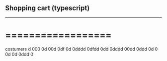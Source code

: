 ## Shopping cart (typescript)
---------------------------
==================
=================

costumers
d
000
0d
00d
0df
0d
0dddd
0dfdd
0dd
0dddd
00dd
0ddd
0d
0
0d
0d
0ddd
0
